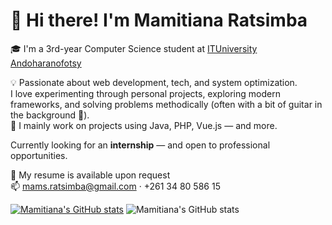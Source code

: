 # 👋 Hi there! I'm Mamitiana Ratsimba

🎓 I'm a 3rd-year Computer Science student at [ITUniversity Andoharanofotsy](https://www.ituniversity-mg.com/page/licence-en-informatique/)

💡 Passionate about web development, tech, and system optimization.  
I love experimenting through personal projects, exploring modern frameworks, and solving problems methodically (often with a bit of guitar in the background 🎸).  
🎯 I mainly work on projects using Java, PHP, Vue.js — and more.

Currently looking for an **internship** — and open to professional opportunities.

📄 My resume is available upon request  
📫 mams.ratsimba@gmail.com · +261 34 80 586 15

[![Mamitiana's GitHub stats](https://github-readme-stats.vercel.app/api?username=Mamitiana130)](https://github.com/anuraghazra/github-readme-stats)
![Mamitiana's GitHub stats](https://github-readme-stats.vercel.app/api?username=Mamitiana130&show_icons=true&theme=radical)
